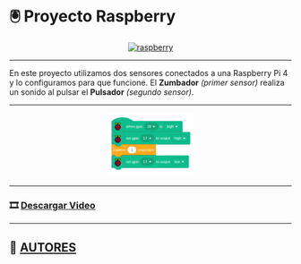 # 🖲️ Proyecto Raspberry

<p align="center"><a href="https://www.raspberrypi.com/products/raspberry-pi-4-model-b/"><img src="img/raspberryPi4.jpg" alt="raspberry" width="50%"></a></p>

---

En este proyecto utilizamos dos sensores conectados a una Raspberry Pi 4 y lo configuramos para que funcione. El **Zumbador** *(primer sensor)* realiza un sonido al pulsar el **Pulsador** *(segundo sensor)*.

---

<p align="center"><img src="img/zumbadorPulsador.png" alt="zumbPuls" width="30%"></p>

---

### 🎞️ [Descargar Video](https://raw.githubusercontent.com/Nando-Asir/proyectoRaspberry/refs/heads/main/videos/pulsadorSonido.mp4)

---

## 👤 [AUTORES](autores.md)
